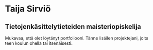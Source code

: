 # Taija Sirviö
## Tietojenkäsittelytieteiden maisteriopiskelija

Mukavaa, että olet löytänyt portfoliooni. Tänne lisäilen projektejani, joita teen koulun ohella tai itsenäisesti. 





